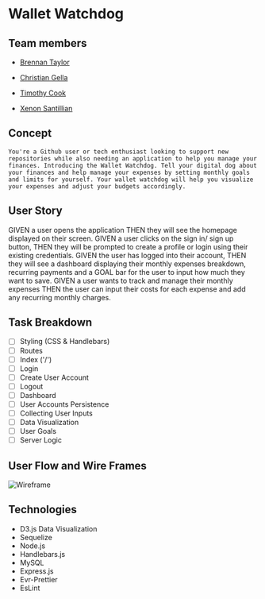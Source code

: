 # Wallet Watchdog

## Team members
- [Brennan Taylor](https://github.com/brennantaylor98)

- [Christian Gella](https://github.com/christiangella)

- [Timothy Cook](https://github.com/Tcook160)

- [Xenon Santillian](https://github.com/Xenon789)

## Concept 
    You're a Github user or tech enthusiast looking to support new repositories while also needing an application to help you manage your finances. Introducing the Wallet Watchdog. Tell your digital dog about your finances and help manage your expenses by setting monthly goals and limits for yourself. Your wallet watchdog will help you visualize your expenses and adjust your budgets accordingly.

## User Story
GIVEN a user opens the application THEN they will see the homepage displayed on their screen.
GIVEN a user clicks on the sign in/ sign up button, THEN they will be prompted to create a profile or login using their existing credentials.
GIVEN the user has logged into their account, THEN they will see a dashboard displaying their monthly expenses breakdown, recurring payments and a GOAL bar for the user to input how much they want to save.
GIVEN a user wants to track and manage their monthly expenses THEN the user can input their costs for each expense and add any recurring monthly charges.

## Task Breakdown
- [ ] Styling (CSS & Handlebars)
- [ ] Routes
- [ ]  Index ('/')
- [ ]  Login
- [ ]  Create User Account
- [ ] Logout
- [ ] Dashboard
- [ ] User Accounts Persistence
- [ ] Collecting User Inputs
- [ ] Data Visualization
- [ ] User Goals
- [ ] Server Logic

## User Flow and Wire Frames
![Wireframe](https://designli.co/blog/wp-content/uploads/2022/01/User-Registration-Flowchart-1024x785.png)

## Technologies
- D3.js Data Visualization
- Sequelize
- Node.js
- Handlebars.js
- MySQL
- Express.js
- Evr-Prettier
- EsLint